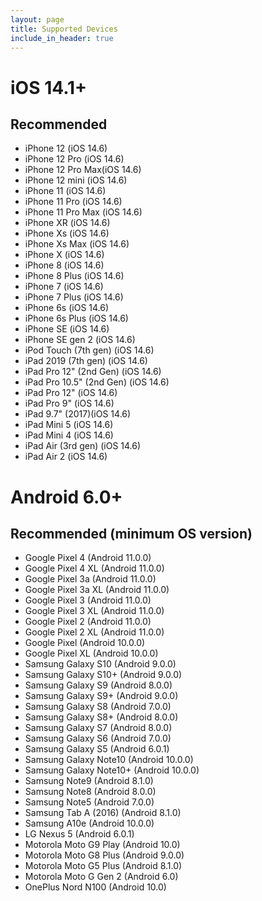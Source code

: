 ```yaml
---
layout: page
title: Supported Devices
include_in_header: true
---
```


# iOS 14.1+

## Recommended
- iPhone 12 (iOS 14.6)
- iPhone 12 Pro (iOS 14.6)
- iPhone 12 Pro Max(iOS 14.6)
- iPhone 12 mini (iOS 14.6)
- iPhone 11 (iOS 14.6)
- iPhone 11 Pro (iOS 14.6)
- iPhone 11 Pro Max (iOS 14.6)
- iPhone XR (iOS 14.6)
- iPhone Xs (iOS 14.6)
- iPhone Xs Max (iOS 14.6)
- iPhone X (iOS 14.6)
- iPhone 8 (iOS 14.6)
- iPhone 8 Plus (iOS 14.6)
- iPhone 7 (iOS 14.6)
- iPhone 7 Plus (iOS 14.6)
- iPhone 6s (iOS 14.6)
- iPhone 6s Plus (iOS 14.6)
- iPhone SE (iOS 14.6)
- iPhone SE gen 2 (iOS 14.6)
- iPod Touch (7th gen) (iOS 14.6)
- iPad 2019 (7th gen) (iOS 14.6)
- iPad Pro 12" (2nd Gen) (iOS 14.6)
- iPad Pro 10.5" (2nd Gen) (iOS 14.6)
- iPad Pro 12" (iOS 14.6)
- iPad Pro 9" (iOS 14.6)
- iPad 9.7" (2017)(iOS 14.6)
- iPad Mini 5 (iOS 14.6)
- iPad Mini 4 (iOS 14.6)
- iPad Air (3rd gen) (iOS 14.6)
- iPad Air 2 (iOS 14.6)

# Android 6.0+

## Recommended (minimum OS version)
- Google Pixel 4 (Android 11.0.0)
- Google Pixel 4 XL (Android 11.0.0)
- Google Pixel 3a (Android 11.0.0)
- Google Pixel 3a XL (Android 11.0.0)
- Google Pixel 3 (Android 11.0.0)
- Google Pixel 3 XL (Android 11.0.0)
- Google Pixel 2 (Android 11.0.0)
- Google Pixel 2 XL (Android 11.0.0)
- Google Pixel (Android 10.0.0)
- Google Pixel XL (Android 10.0.0)
- Samsung Galaxy S10 (Android 9.0.0)
- Samsung Galaxy S10+ (Android 9.0.0)
- Samsung Galaxy S9 (Android 8.0.0)
- Samsung Galaxy S9+ (Android 9.0.0)
- Samsung Galaxy S8 (Android 7.0.0)
- Samsung Galaxy S8+ (Android 8.0.0)
- Samsung Galaxy S7 (Android 8.0.0)
- Samsung Galaxy S6 (Android 7.0.0)
- Samsung Galaxy S5 (Android 6.0.1)
- Samsung Galaxy Note10 (Android 10.0.0)
- Samsung Galaxy Note10+ (Android 10.0.0)
- Samsung Note9 (Android 8.1.0)
- Samsung Note8 (Android 8.0.0)
- Samsung Note5 (Android 7.0.0)
- Samsung Tab A (2016) (Android 8.1.0)
- Samsung A10e (Android 10.0.0)
- LG Nexus 5 (Android 6.0.1)
- Motorola Moto G9 Play (Android 10.0)
- Motorola Moto G8 Plus (Android 9.0.0)
- Motorola Moto G5 Plus (Android 8.1.0)
- Motorola Moto G Gen 2 (Android 6.0)
- OnePlus Nord N100 (Android 10.0)